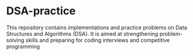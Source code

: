 # DSA-practice
This repository contains implementations and practice problems on Data Structures and Algorithms (DSA). It is aimed at strengthening problem-solving skills and preparing for coding interviews and competitive programming
